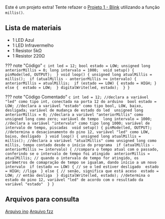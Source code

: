 Este é um projeto extra! Tente refazer o [Projeto 1 - Blink](Projetos/PROJETO01-BLINK.md) utilizando a função `millis()`.

## Lista de materiais

 - 1 LED Azul
 - 1 LED Infravermelho
 - 1 Resistor 5kΩ
 - 1 Resistor 220Ω



??? note "Código" 
    ```c
    int led = 12;
    bool estado = LOW;
    unsigned long anteriorMillis = 0;
    long intervalo = 1000; 
    void setup() {
      pinMode(led, OUTPUT); 
    }
    void loop() {
      unsigned long atualMillis = millis(); 
      if (atualMillis - anteriorMillis >= intervalo) { 
        anteriorMillis = atualMillis; 
        if (estado == LOW) {
          estado = HIGH;
        } else { 
          estado = LOW; 
        }
        digitalWrite(led, estado); 
      }
    }
    ```

    
??? note "Código Comentado"
    ```c
    int led = 12; //declara a variável "led" como tipo int, conectada na porta 12 do arduino 
    bool estado = LOW; //declara a variável "estado" como tipo bool, LOW, baixo, desligada; variável de mudança de estado do led 
    unsigned long anteriorMillis = 0; //declara a variável "anteriorMillis" como unsigned long como zero; variável de tempo 
    long intervalo = 1000; //declara a variável "intervalo" como tipo long 1000; variável de intervalo de tempo, piscadas 
    void setup() {
      pinMode(led, OUTPUT); //determina o desacionamento do pino 12, variável "led" como LOW, baixo, desligado 
    }
    void loop() {
      unsigned long atualMillis = millis(); //declara a variável "atualMillis" como unsigned long como millis, tempo contado desde o início do programa 
      if (atualMillis - anteriorMillis >= intervalo) { //compara o tempo atual com o passado, conferindo se o intervalo de tempo foi atingido 
        anteriorMillis = atualMillis; // quando o intervalo de tempo for atingido, os parâmetros de comapração de tempo se igualam, dando início a um novo intervalo 
        if (estado == LOW) { // se o led estiver desligado 
          estado = HIGH; //liga 
        } else { // senão, significa que está aceso 
          estado = LOW; // então desliga 
        }
        digitalWrite(led, estado); //determina o estado do pino 12, variável "led" de acordo com o resultado da variável "estado" 
      }
    }
    ```

## Arquivos para consulta

[Arquivo ino][proj16ino]
[Arquivo fzz][proj16fzz]




[proj16ino]: ../arq/proj16.ino
[proj16fzz]: ../arq/proj16.fzz